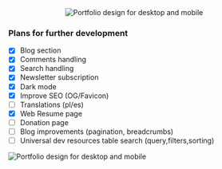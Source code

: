<center><img src="https://azinko.s3.eu-central-1.amazonaws.com/portfolio-lighter.svg" alt="Portfolio design for desktop and mobile"/></center>

### Plans for further development

- [x] Blog section
- [x] Comments handling
- [x] Search handling
- [x] Newsletter subscription
- [x] Dark mode
- [x] Improve SEO (OG/Favicon) 
- [ ] Translations (pl/es)
- [x] Web Resume page
- [ ] Donation page
- [ ] Blog improvements (pagination, breadcrumbs)
- [ ] Universal dev resources table search (query,filters,sorting)

![Portfolio design for desktop and mobile](https://azinko.s3.eu-central-1.amazonaws.com/az-portfolio-design.png)
